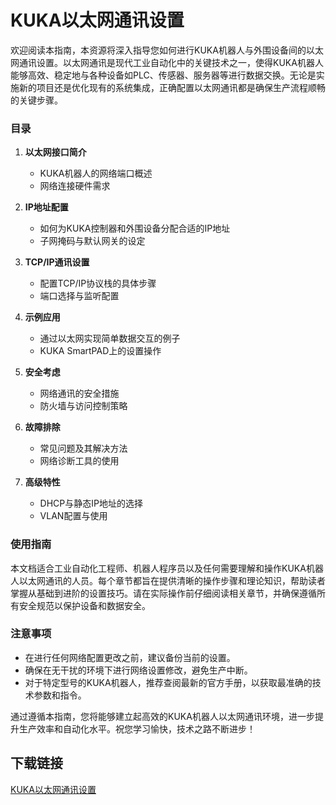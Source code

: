 # KUKA以太网通讯设置

欢迎阅读本指南，本资源将深入指导您如何进行KUKA机器人与外围设备间的以太网通讯设置。以太网通讯是现代工业自动化中的关键技术之一，使得KUKA机器人能够高效、稳定地与各种设备如PLC、传感器、服务器等进行数据交换。无论是实施新的项目还是优化现有的系统集成，正确配置以太网通讯都是确保生产流程顺畅的关键步骤。

### 目录

1. **以太网接口简介**  
   - KUKA机器人的网络端口概述
   - 网络连接硬件需求

2. **IP地址配置**  
   - 如何为KUKA控制器和外围设备分配合适的IP地址
   - 子网掩码与默认网关的设定

3. **TCP/IP通讯设置**  
   - 配置TCP/IP协议栈的具体步骤
   - 端口选择与监听配置

4. **示例应用**  
   - 通过以太网实现简单数据交互的例子
   - KUKA SmartPAD上的设置操作

5. **安全考虑**  
   - 网络通讯的安全措施
   - 防火墙与访问控制策略

6. **故障排除**  
   - 常见问题及其解决方法
   - 网络诊断工具的使用

7. **高级特性**  
   - DHCP与静态IP地址的选择
   - VLAN配置与使用

### 使用指南

本文档适合工业自动化工程师、机器人程序员以及任何需要理解和操作KUKA机器人以太网通讯的人员。每个章节都旨在提供清晰的操作步骤和理论知识，帮助读者掌握从基础到进阶的设置技巧。请在实际操作前仔细阅读相关章节，并确保遵循所有安全规范以保护设备和数据安全。

### 注意事项

- 在进行任何网络配置更改之前，建议备份当前的设置。
- 确保在无干扰的环境下进行网络设置修改，避免生产中断。
- 对于特定型号的KUKA机器人，推荐查阅最新的官方手册，以获取最准确的技术参数和指令。

通过遵循本指南，您将能够建立起高效的KUKA机器人以太网通讯环境，进一步提升生产效率和自动化水平。祝您学习愉快，技术之路不断进步！

## 下载链接

[KUKA以太网通讯设置](https://pan.quark.cn/s/ff113b8cb584)